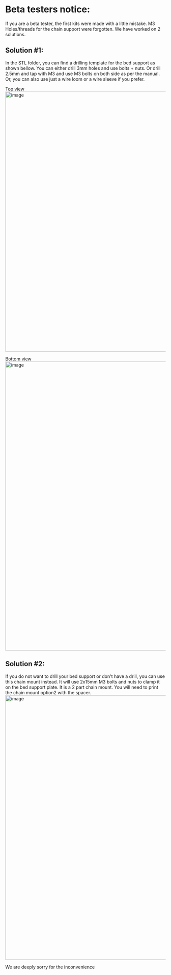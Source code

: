 # Beta testers notice:
If you are a beta tester, the first kits were made with a little mistake. M3 Holes/threads for the chain support were forgotten. We have worked on 2 solutions. 

## Solution #1: 
In the STL folder, you can find a drilling template for the bed support as shown bellow. You can either drill 3mm holes and use bolts + nuts. Or drill 2.5mm and tap with M3 and use M3 bolts on both side as per the manual.
Or, you can also use just a wire loom or a wire sleeve if you prefer.



Top view
<img width="815" alt="image" src="https://user-images.githubusercontent.com/37383368/209607443-3003dc2e-b0b9-42cc-92be-4a6d706cbb00.png">

Bottom view
<img width="906" alt="image" src="https://user-images.githubusercontent.com/37383368/209607765-56470bb2-3658-4be0-9053-3139ca2d3ac2.png">

## Solution #2: 
If you do not want to drill your bed support or don't have a drill, you can use this chain mount instead. It will use 2x15mm M3 bolts and nuts to clamp it on the bed support plate. It is a 2 part chain mount. You will need to print the chain mount option2 with the spacer.
<img width="829" alt="image" src="https://user-images.githubusercontent.com/37383368/209734810-db263914-cf95-42ce-964e-0f1644d90a61.png">



We are deeply sorry for the inconvenience
